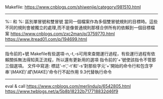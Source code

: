   Makefile:
  https://www.cnblogs.com/shiwenjie/category/981510.html

  -------
  %:: 和 %: 區別單冒號和雙冒號
  當同一個檔案作為多個雙冒號規則的目標時。這些不同的規則會被獨立的處理,而不是像普通規則那樣合併所有的依賴到一個目標檔案
  https://www.cnblogs.com/zxc2man/p/3759770.html
  https://www.itread01.com/p/194699.html

  -------
  指令前的+號
  Makefile有些選項-n,-t,-s可用來查閱運行過程，有些運行過程有依賴關係無法得知真正流程，所以還有更新用的選項
  指令前的'+'號使該指令不管那三個選項。
  文件中寫道:
  標誌'-n','-t'和'-s'對那些字元'+'開始的命令行和包含字串'$(MAKE)'或'${MAKE}'命令行不起作用
  9.3代替執行命令

  -------
  eval & call
  https://www.cnblogs.com/merlindu/p/6542805.html
  https://www.twblogs.net/a/5b8b18232b717718832d46f9

